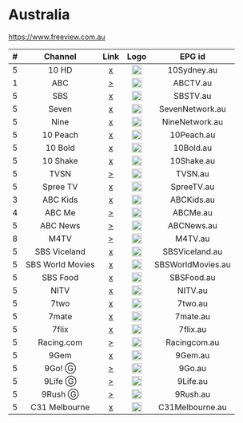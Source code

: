 <h1>Australia</h1>

https://www.freeview.com.au

| #   | Channel         | Link  | Logo | EPG id |
|:---:|:---------------:|:-----:|:----:|:------:|
| 5   | 10 HD           | [x]() | <img height="20" src="https://i.imgur.com/ZjKvXPn.png"/> | 10Sydney.au |
| 1   | ABC             | [>](https://c.mjh.nz/101002210221/) | <img height="20" src="https://i.imgur.com/5CVl5EF.png"/> | ABCTV.au |
| 5   | SBS             | [x]() | <img height="20" src="https://i.imgur.com/GBl1ynA.png"/> | SBSTV.au |
| 5   | Seven           | [x]() | <img height="20" src="https://i.imgur.com/6zwKJaa.png"/> | SevenNetwork.au |
| 5   | Nine            | [x]() | <img height="20" src="https://i.imgur.com/SMXwfr5.png"/> | NineNetwork.au |
| 5   | 10 Peach        | [x]() | <img height="20" src="https://i.imgur.com/NlZLut8.png"/> | 10Peach.au |
| 5   | 10 Bold         | [x]() | <img height="20" src="https://i.imgur.com/2cq3fY1.png"/> | 10Bold.au |
| 5   | 10 Shake        | [x]() | <img height="20" src="https://i.imgur.com/OXtIkOn.png"/> | 10Shake.au |
| 5   | TVSN            | [>](https://tvsn-i.akamaihd.net/hls/live/261837/tvsn/tvsn_750.m3u8) | <img height="20" src="https://i.imgur.com/p3QCBOo.png"/> | TVSN.au |
| 5   | Spree TV        | [x]() | <img height="20" src="https://i.imgur.com/RyupyDF.png"/> | SpreeTV.au |
| 3   | ABC Kids        | [x]() | <img height="20" src="https://i.imgur.com/GWDRR1t.png"/> | ABCKids.au |
| 4   | ABC Me          | [>](https://c.mjh.nz/101002210224/) | <img height="20" src="https://i.imgur.com/gBh54wY.png"/> | ABCMe.au |
| 5   | ABC News        | [>](https://abc-iview-mediapackagestreams-2.akamaized.net/out/v1/6e1cc6d25ec0480ea099a5399d73bc4b/index.m3u8) | <img height="20" src="https://upload.wikimedia.org/wikipedia/en/thumb/d/df/ABC_News_Channel.svg/640px-ABC_News_Channel.svg.png"/> | ABCNews.au |
| 8   | M4TV      | [>](https://5a32c05065c79.streamlock.net/live/stream/playlist.m3u8) | <img height="20" src="https://i.imgur.com/HZohlNk.png"/> | M4TV.au |
| 5   | SBS Viceland    | [x]() | <img height="20" src="https://i.imgur.com/WMKCkD0.png"/> | SBSViceland.au |
| 5   | SBS World Movies| [x]() | <img height="20" src="https://i.imgur.com/V6hhtCx.png"/> | SBSWorldMovies.au |
| 5   | SBS Food        | [x]() | <img height="20" src="https://i.imgur.com/qN9p4h0.png"/> | SBSFood.au |
| 5   | NITV            | [x]() | <img height="20" src="https://i.imgur.com/YR7sXaN.png"/> | NITV.au |
| 5   | 7two            | [x]() | <img height="20" src="https://i.imgur.com/6pyIg02.png"/> | 7two.au |
| 5   | 7mate           | [x]() | <img height="20" src="https://i.imgur.com/zpr12HP.png"/> | 7mate.au |
| 5   | 7flix           | [x]() | <img height="20" src="https://i.imgur.com/6iIYCyC.png"/> | 7flix.au |
| 5   | Racing.com      | [>](https://racingvic-i.akamaized.net/hls/live/598695/racingvic/1500.m3u8) | <img height="20" src="https://i.imgur.com/pma0OCf.png"/> | Racingcom.au |
| 5   | 9Gem            | [x]() | <img height="20" src="https://i.imgur.com/sWmE1kq.png"/> | 9Gem.au |
| 5   | 9Go! Ⓖ | [>](https://9now-livestreams.akamaized.net/hls/live/2008312/go-syd/master.m3u8) | <img height="20" src="https://i.imgur.com/1CFGu5O.png"/> | 9Go.au |
| 5   | 9Life Ⓖ | [>](https://9now-livestreams.akamaized.net/hls/live/2008313/life-syd/master.m3u8) | <img height="20" src="https://i.imgur.com/ZCUiqlL.png"/> | 9Life.au |
| 5   | 9Rush Ⓖ | [>](https://9now-livestreams.akamaized.net/hls/live/2010626/rush-syd/master.m3u8) | <img height="20" src="https://upload.wikimedia.org/wikipedia/en/c/c2/Logo_of_9RUSH.png"/> | 9Rush.au |
| 5   | C31 Melbourne   | [x]() | <img height="20" src="https://i.imgur.com/dXwkFei.png"/> | C31Melbourne.au |
